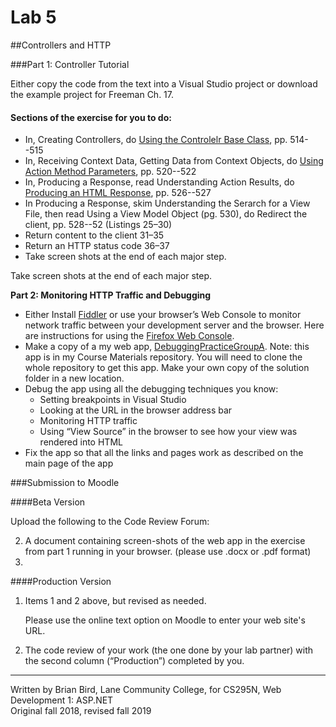 # Lab 5

##Controllers and HTTP

###Part 1: Controller Tutorial

Either copy the code from the text into a Visual Studio project or download the example project for Freeman Ch. 17. 

#### Sections of the exercise for you to do:

- In, Creating Controllers, do <u>Using the Controlelr Base Class</u>, pp. 514--515
- In, Receiving Context Data, Getting Data from Context Objects, do <u>Using Action Method Parameters</u>, pp. 520--522
- In, Producing a Response, read Understanding Action Results, do <u>Producing an HTML Response</u>, pp. 526--527
- In Producing a Response, skim Understanding the Serarch for a View File, then read Using a View Model Object (pg. 530), do Redirect the client, pp. 528--52 (Listings 25–30)
- Return content to the client  31–35
- Return an HTTP status code 36–37
- Take screen shots at the end of each major step.

Take screen shots at the end of each major step.

**Part 2: Monitoring HTTP Traffic and Debugging**

- Either Install [Fiddler](https://www.telerik.com/fiddler) or use your browser’s Web Console to monitor network traffic between your development server and the browser. Here are instructions for using the [Firefox Web Console](https://developer.mozilla.org/en-US/docs/Tools/Web_Console).
- Make a copy of a my web app, [DebuggingPracticeGroupA](https://github.com/LCC-CIT/CS295N-CourseMaterials/tree/master/Labs/Lab05/DebuggingPractice-GroupA).  Note: this app is in my Course Materials repository. You will need to clone the whole repository to get this app. Make your own copy of the solution folder in a new location.
- Debug the app using all the debugging techniques you know:
  - Setting breakpoints in Visual Studio
  - Looking at the URL in the browser address bar
  - Monitoring HTTP traffic
  - Using “View Source” in the browser to see how your view was rendered into HTML
- Fix the app so that all the links and pages work as described on the main page of the app

###Submission to Moodle

####Beta Version 

Upload the following to the Code Review Forum: 

2. A document containing screen-shots of the web app in the exercise from part 1 running in your browser. (please use .docx or .pdf format)
2. ​

####Production Version 

1. Items 1 and 2 above, but revised as needed. 

   Please use the online text option on Moodle to enter your web site's URL.
2. The code review of your work (the one done by your lab partner) with the second column (“Production”) completed by you. 


****

Written by Brian Bird, Lane Community College, for CS295N, Web Development 1: ASP.NET  
Original fall 2018, revised fall 2019